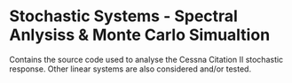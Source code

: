 # Stochastic Systems - Spectral Anlysiss & Monte Carlo Simualtion


Contains the source code used to analyse the Cessna Citation II stochastic response. Other linear systems are also considered and/or tested. 
